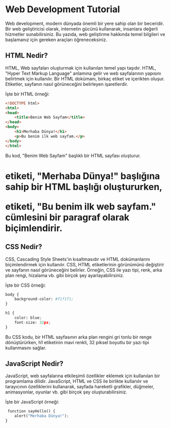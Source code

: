 # Web Development Tutorial

Web development, modern dünyada önemli bir yere sahip olan bir beceridir. Bir web geliştiricisi olarak, internetin gücünü kullanarak, insanlara değerli hizmetler sunabilirsiniz. Bu yazıda, web geliştirme hakkında temel bilgileri ve başlamanız için gereken araçları öğreneceksiniz.

## HTML Nedir?

HTML, Web sayfaları oluşturmak için kullanılan temel yapı taşıdır. HTML, "Hyper Text Markup Language" anlamına gelir ve web sayfalarının yapısını belirtmek için kullanılır. Bir HTML dokümanı, birkaç etiket ve içerikten oluşur. Etiketler, sayfanın nasıl görüneceğini belirleyen işaretlerdir.

İşte bir HTML örneği:

```html
<!DOCTYPE html>
<html>
<head>
	<title>Benim Web Sayfam</title>
</head>
<body>
	<h1>Merhaba Dünya!</h1>
	<p>Bu benim ilk web sayfam.</p>
</body>
</html>

```
Bu kod, "Benim Web Sayfam" başlıklı bir HTML sayfası oluşturur. <h1> etiketi, "Merhaba Dünya!" başlığına sahip bir HTML başlığı oluştururken, <p> etiketi, "Bu benim ilk web sayfam." cümlesini bir paragraf olarak biçimlendirir.

## CSS Nedir?
CSS, Cascading Style Sheets'in kısaltmasıdır ve HTML dokümanlarını biçimlendirmek için kullanılır. CSS, HTML etiketlerinin görünümünü değiştirir ve sayfanın nasıl görüneceğini belirler. Örneğin, CSS ile yazı tipi, renk, arka plan rengi, hizalama vb. gibi birçok şey ayarlayabilirsiniz.

İşte bir CSS örneği:

```python
body {
	background-color: #f1f1f1;
}

h1 {
	color: blue;
	font-size: 32px;
}

```
Bu CSS kodu, bir HTML sayfasının arka plan rengini gri tonlu bir renge dönüştürürken, h1 etiketinin mavi renkli, 32 piksel boyutlu bir yazı tipi kullanmasını sağlar.




## JavaScript Nedir?

JavaScript, web sayfalarına etkileşimli özellikler eklemek için kullanılan bir programlama dilidir. JavaScript, HTML ve CSS ile birlikte kullanılır ve tarayıcının özelliklerini kullanarak, sayfada hareketli grafikler, düğmeler, animasyonlar, oyunlar vb. gibi birçok şey oluşturabilirsiniz.

İşte bir JavaScript örneği:
```python
 function sayHello() {
	alert("Merhaba Dünya!");
}
``` 
